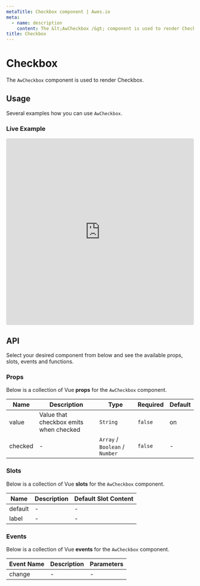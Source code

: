 ```yaml
---
metaTitle: Checkbox сomponent | Awes.io
meta:
  - name: description
    content: The &lt;AwCheckbox /&gt; component is used to render Checkbox - UI Vue component for Awes.io.
title: Checkbox
---
```

# Checkbox

The `AwCheckbox` component is used to render Checkbox.


## Usage
Several examples how you can use `AwCheckbox`.


### Live Example
<iframe
     src='https://codesandbox.io/embed/github/awes-io/client/tree/master/examples/basic-ui?autoresize=1&fontsize=14&hidenavigation=1&initialpath=%2Faw-checkbox&module=%2Fpages%2Faw-checkbox.vue&theme=dark&view=editor'
     style='width:100%; height:500px; border:0; border-radius: 4px; overflow:hidden;'
     title='basic-ui'
     allow='geolocation; microphone; camera; midi; vr; accelerometer; gyroscope; payment; ambient-light-sensor; encrypted-media; usb'
     sandbox='allow-modals allow-forms allow-popups allow-scripts allow-same-origin'
   ></iframe>

## API
Select your desired component from below and see the available props, slots, events and functions.

### Props
Below is a collection of Vue **props** for the `AwCheckbox` component.
<!-- @vuese:AwCheckbox:props:start -->
|Name|Description|Type|Required|Default|
|---|---|---|---|---|
|value|Value that checkbox emits when checked|`String`|`false`|on|
|checked|-|`Array` /  `Boolean` /  `Number`|`false`|-|

<!-- @vuese:AwCheckbox:props:end -->

### Slots
Below is a collection of Vue **slots** for the `AwCheckbox` component.
<!-- @vuese:AwCheckbox:slots:start -->
|Name|Description|Default Slot Content|
|---|---|---|
|default|-|-|
|label|-|-|

<!-- @vuese:AwCheckbox:slots:end -->

### Events
Below is a collection of Vue **events** for the `AwCheckbox` component.
<!-- @vuese:AwCheckbox:events:start -->
|Event Name|Description|Parameters|
|---|---|---|
|change|-|-|

<!-- @vuese:AwCheckbox:events:end -->